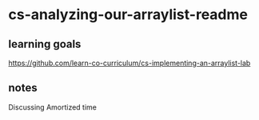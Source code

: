 # cs-analyzing-our-arraylist-readme

## learning goals
https://github.com/learn-co-curriculum/cs-implementing-an-arraylist-lab

## notes
Discussing Amortized time

